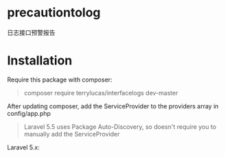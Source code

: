 # precautiontolog
日志接口预警报告

# Installation
Require this package with composer:

> composer require terrylucas/interfacelogs dev-master

After updating composer, add the ServiceProvider to the providers array in config/app.php

> Laravel 5.5 uses Package Auto-Discovery, so doesn't require you to manually add the ServiceProvider

Laravel 5.x:


